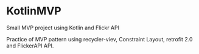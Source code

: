 # KotlinMVP
Small MVP project using Kotlin and Flickr API

Practice of MVP pattern using recycler-viev, Constraint Layout, retrofit 2.0 and FlickerAPI API.
